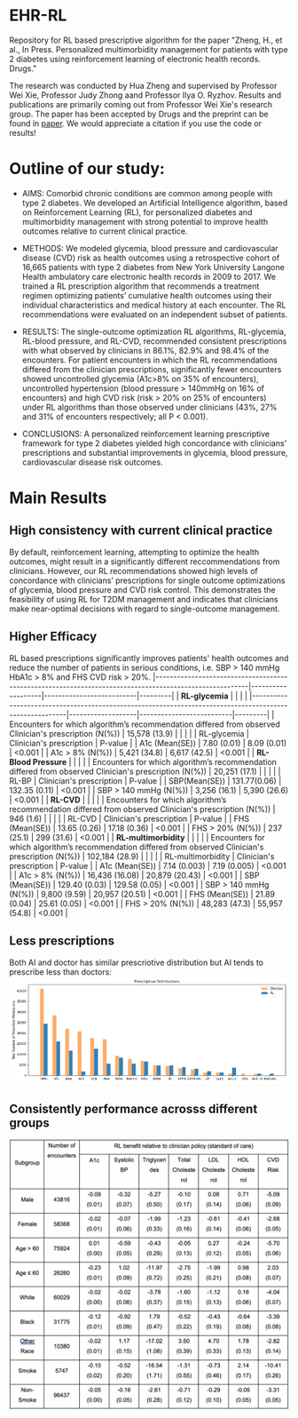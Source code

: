 # EHR-RL
Repository for RL based prescriptive algorithm for the paper 
"Zheng, H., et al., In Press. Personalized multimorbidity management for patients with type 2 diabetes using reinforcement learning of electronic health records. Drugs."

The research was conducted by Hua Zheng and supervised by Professor Wei Xie, Professor Judy Zhong aand Professor Ilya O. Ryzhov. Results and publications are primarily coming out from Professor Wei Xie's research group. The paper has been accepted by Drugs and the preprint can be found in [paper](http://www1.coe.neu.edu/~wxie/RL_EHR_paper-2020.pdf). We would appreciate a citation if you use the code or results!


# Outline of our study:

* AIMS: Comorbid chronic conditions are common among people with type 2 diabetes. We developed an Artificial Intelligence algorithm, based on Reinforcement Learning (RL), for personalized diabetes and multimorbidity management with strong potential to improve health outcomes relative to current clinical practice.

* METHODS: We modeled glycemia, blood pressure and cardiovascular disease (CVD) risk as health outcomes using a retrospective cohort of 16,665 patients with type 2 diabetes from New York University Langone Health ambulatory care electronic health records in 2009 to 2017. We trained a RL prescription algorithm that recommends a treatment regimen optimizing patients’ cumulative health outcomes using their individual characteristics and medical history at each encounter. The RL recommendations were evaluated on an independent subset of patients. 

* RESULTS: The single-outcome optimization RL algorithms, RL-glycemia, RL-blood pressure, and RL-CVD, recommended consistent prescriptions with what observed by clinicians in 86.1%, 82.9% and 98.4% of the encounters. For patient encounters in which the RL recommendations differed from the clinician prescriptions, significantly fewer encounters showed uncontrolled glycemia (A1c>8% on 35% of encounters), uncontrolled hypertension (blood pressure > 140mmHg on 16% of encounters) and high CVD risk (risk > 20% on 25% of encounters) under RL algorithms than those observed under clinicians (43%, 27% and 31% of encounters respectively; all P < 0.001).  

* CONCLUSIONS: A personalized reinforcement learning prescriptive framework for type 2 diabetes yielded high concordance with clinicians’ prescriptions and substantial improvements in glycemia, blood pressure, cardiovascular disease risk outcomes.

# Main Results
## High consistency with current clinical practice
By default, reinforcement learning, attempting to optimize the health outcomes, might result in a significantly different reccommendations from clinicians. However, our RL recommendations showed high levels of concordance with clinicians’ prescriptions for single outcome optimizations of glycemia, blood pressure and CVD risk control. This demonstrates the feasibility of using RL for T2DM management and indicates that clinicians make near-optimal decisions with regard to single-outcome management. 

## Higher Efficacy
RL based prescriptions significantly improves patients' health outcomes and reduce the number of patients in serious conditions, i.e. SBP > 140 mmHg HbA1c > 8% and FHS CVD risk > 20%.
|--------------------------------------------------------------------------------------------------------|-------------------|--------------------------|---------|
| __RL-glycemia__                                                                                        |                   |                          |         |
|--------------------------------------------------------------------------------------------------------|-------------------|--------------------------|---------|
| Encounters for which algorithm’s recommendation differed from observed Clinician's prescription (N(%)) | 15,578 (13.9)     |                          |         |
|                                                                                                        | RL-glycemia       | Clinician's prescription | P-value |
| A1c (Mean(SE))                                                                                         | 7.80 (0.01)       | 8.09 (0.01)              | <0.001  |
| A1c > 8% (N(%))                                                                                        | 5,421 (34.8)      | 6,617 (42.5)             | <0.001  |
| __RL-Blood Pressure__                                                                                  |                   |                          |         |
| Encounters for which algorithm’s recommendation differed from observed Clinician's prescription (N(%)) | 20,251 (17.1)     |                          |         |
|                                                                                                        | RL-BP             | Clinician's prescription | P-value |
| SBP(Mean(SE))                                                                                          | 131.77(0.06)      | 132.35 (0.11)            | <0.001  |
| SBP > 140 mmHg (N(%))                                                                                  | 3,256 (16.1)      | 5,390 (26.6)             | <0.001  |
| __RL-CVD__                                                                                             |                   |                          |         |
| Encounters for which algorithm’s recommendation differed from observed Clinician's prescription (N(%)) | 946 (1.6)         |                          |         |
|                                                                                                        | RL-CVD            | Clinician's prescription | P-value |
| FHS (Mean(SE))                                                                                         | 13.65 (0.26)      | 17.18 (0.36)             | <0.001  |
| FHS > 20% (N(%))                                                                                       | 237 (25.1)        | 299 (31.6)               | <0.001  |
| __RL-multimorbidity__                                                                                  |                   |                          |         |
| Encounters for which algorithm’s recommendation differed from observed Clinician's prescription (N(%)) | 102,184 (28.9)    |                          |         |
|                                                                                                        | RL-multimorbidity | Clinician's prescription | P-value |
| A1c (Mean(SE))                                                                                         | 7.14 (0.003)      | 7.19 (0.005)             | <0.001  |
| A1c > 8% (N(%))                                                                                        | 16,436 (16.08)    | 20,879 (20.43)           | <0.001  |
| SBP (Mean(SE))                                                                                         | 129.40 (0.03)     | 129.58 (0.05)            | <0.001  |
| SBP > 140 mmHg (N(%))                                                                                  | 9,800 (9.59)      | 20,957 (20.51)           | <0.001  |
| FHS (Mean(SE))                                                                                         | 21.89 (0.04)      | 25.61 (0.05)             | <0.001  |
| FHS > 20% (N(%))                                                                                       | 48,283 (47.3)     | 55,957 (54.8)            | <0.001  |

## Less prescriptions
Both AI and doctor has similar prescriotive distribution but AI tends to prescribe less than doctors:
![Prescriptive Distribution](https://github.com/zhenghuazx/EHR-RL/blob/webpage/distribution1.png)

## Consistently performance acrosss different groups
<img src="subgroup_table.png" alt="drawing" width="700"/>

